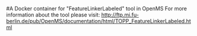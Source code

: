 #A Docker container for "FeatureLinkerLabeled" tool in OpenMS
For more information about the tool please visit:
http://ftp.mi.fu-berlin.de/pub/OpenMS/documentation/html/TOPP_FeatureLinkerLabeled.html
